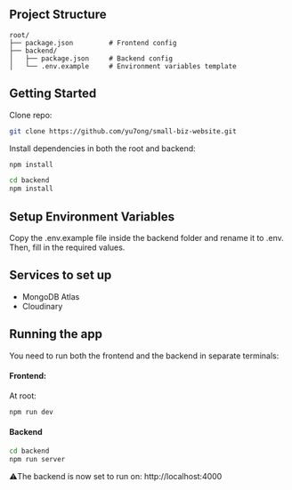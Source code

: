 ## Project Structure
```plaintext
root/
├── package.json         # Frontend config
├── backend/
│   ├── package.json     # Backend config
│   └── .env.example     # Environment variables template
```

## Getting Started 
Clone repo: 
```bash
git clone https://github.com/yu7ong/small-biz-website.git
```
Install dependencies in both the root and backend: 
```bash
npm install
```

```bash
cd backend
npm install
```

## Setup Environment Variables
Copy the .env.example file inside the backend folder and rename it to .env. Then, fill in the required values.

## Services to set up
- MongoDB Atlas
- Cloudinary

## Running the app 
You need to run both the frontend and the backend in separate terminals:
#### Frontend: 
At root: 
```bash
npm run dev
```
#### Backend 
```bash
cd backend
npm run server
```
⚠️The backend is now set to run on: http://localhost:4000 

